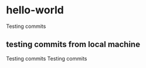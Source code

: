 # hello-world

Testing commits

## testing commits from local machine

Testing commits
Testing commits
